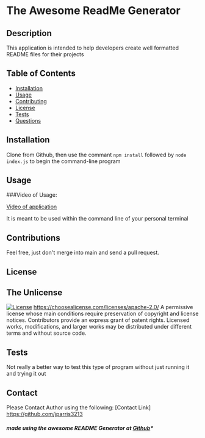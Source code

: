 

# The Awesome ReadMe Generator

## Description
  This application is intended to help developers create well formatted README files for their projects
  
## Table of Contents

- [Installation](#installation)
- [Usage](#usage)
- [Contributing](#contributions)
- [License](#license)
- [Tests](#test)
- [Questions](#questions)

## Installation

   Clone from Github, then use the commant `npm install` followed by `node index.js` to begin the command-line program

## Usage

###Video of Usage:

[Video of application](https://www.youtube.com/watch?v=KbOw2eIFujY)

   It is meant to be used within the command line of your personal terminal

## Contributions

   Feel free, just don't merge into main and send a pull request.

## License

## The Unlicense
   [![License](https://img.shields.io/badge/License-Apache_2.0-blue.svg)](https://opensource.org/licenses/Apache-2.0)
   https://choosealicense.com/licenses/apache-2.0/
   A permissive license whose main conditions require preservation of copyright and license notices. Contributors provide an express grant of patent rights. Licensed works, modifications, and larger works may be distributed under different terms and without source code.
        
## Tests

   Not really a better way to test this type of program without just running it and trying it out

## Contact

Please Contact Author using the following:
[Contact Link] https://github.com/jparris3213


##### made using the awesome README Generator at [Github](https://github.com/jparris3213/ReadMeGenerator)*
      